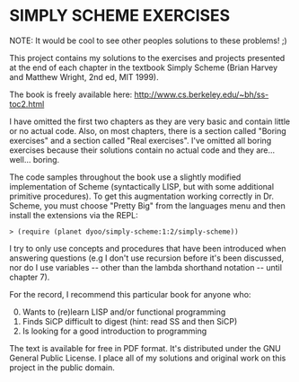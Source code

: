 # SIMPLY SCHEME EXERCISES

NOTE: It would be cool to see other peoples solutions to these problems! ;)

This project contains my solutions to the exercises and projects
presented at the end of each chapter in the textbook Simply Scheme
(Brian Harvey and Matthew Wright, 2nd ed, MIT 1999).

The book is freely available here: http://www.cs.berkeley.edu/~bh/ss-toc2.html

I have omitted the first two chapters as they are very basic
and contain little or no actual code. Also, on most chapters,
there is a section called "Boring exercises" and a section
called "Real exercises". I've omitted all boring exercises
because their solutions contain no actual code and they are...
well... boring.

The code samples throughout the book use a slightly modified
implementation of Scheme (syntactically LISP, but with some
additional primitive procedures). To get this augmentation
working correctly in Dr. Scheme, you must choose "Pretty Big"
from the languages menu and then install the extensions via
the REPL:

```
> (require (planet dyoo/simply-scheme:1:2/simply-scheme))
```

I try to only use concepts and procedures that have been introduced
when answering questions (e.g I don't use recursion before it's been
discussed, nor do I use variables -- other than the lambda shorthand
notation -- until chapter 7).

For the record, I recommend this particular book for anyone who:

  0) Wants to (re)learn LISP and/or functional programming
  1) Finds SiCP difficult to digest (hint: read SS and then SiCP)
  2) Is looking for a good introduction to programming

The text is available for free in PDF format. It's distributed under
the GNU General Public License. I place all of my solutions and original
work on this project in the public domain.
